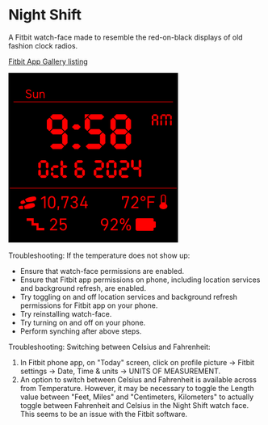# Night Shift
 A Fitbit watch-face made to resemble the red-on-black displays of old fashion clock radios.


[Fitbit App Gallery listing](https://gallery.fitbit.com/details/2d897910-f126-416f-a833-78224e49b6ee?key=167d5091-b4ef-40d6-a34a-766913290e7d)


![screenshot](Screenshot.png)

Troubleshooting: If the temperature does not show up: 
- Ensure that watch-face permissions are enabled. 
- Ensure that Fitbit app permissions on phone, including location services and background refresh, are enabled. 
- Try toggling on and off location services and background refresh permissions for Fitbit app on your phone. 
- Try reinstalling watch-face. 
- Try turning on and off on your phone. 
- Perform synching after above steps.

Troubleshooting: Switching between Celsius and Fahrenheit:
1. In Fitbit phone app, on "Today" screen, click on profile picture -> Fitbit settings -> Date, Time & units -> UNITS OF MEASUREMENT.
2. An option to switch between Celsius and Fahrenheit is available across from Temperature. However, it may be necessary to toggle the Length value between "Feet, Miles" and "Centimeters, Kilometers" to actually toggle between Fahrenheit and Celsius in the Night Shift watch face. This seems to be an issue with the Fitbit software. 
